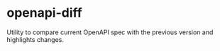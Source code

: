 # openapi-diff
Utility to compare current OpenAPI spec with the previous version and highlights changes.
